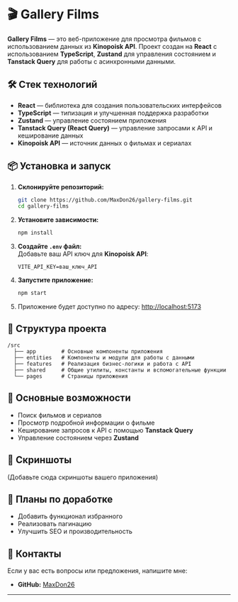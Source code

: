 # 🎬 Gallery Films  

**Gallery Films** — это веб-приложение для просмотра фильмов с использованием данных из **Kinopoisk API**. Проект создан на **React** с использованием **TypeScript**, **Zustand** для управления состоянием и **Tanstack Query** для работы с асинхронными данными.  

## 🛠 Стек технологий  
- **React** — библиотека для создания пользовательских интерфейсов  
- **TypeScript** — типизация и улучшенная поддержка разработки  
- **Zustand** — управление состоянием приложения  
- **Tanstack Query (React Query)** — управление запросами к API и кеширование данных  
- **Kinopoisk API** — источник данных о фильмах и сериалах  

## 📦 Установка и запуск  

1. **Склонируйте репозиторий:**  
   ```bash
   git clone https://github.com/MaxDon26/gallery-films.git
   cd gallery-films
   ```
2. **Установите зависимости:**  
   ```bash
   npm install
   ```
3. **Создайте `.env` файл:**  
   Добавьте ваш API ключ для **Kinopoisk API**:  
   ```
   VITE_API_KEY=ваш_ключ_API
   ```

4. **Запустите приложение:**  
   ```bash
   npm start
   ```

5. Приложение будет доступно по адресу: [http://localhost:5173](http://localhost:5173)

## 📁 Структура проекта  

```
/src
  ├── app        # Основные компоненты приложения
  ├── entities   # Компоненты и модули для работы с данными
  ├── features   # Реализация бизнес-логики и работа с API
  ├── shared     # Общие утилиты, константы и вспомогательные функции
  └── pages      # Страницы приложения
```

## 🔑 Основные возможности  
- Поиск фильмов и сериалов  
- Просмотр подробной информации о фильме  
- Кеширование запросов к API с помощью **Tanstack Query**  
- Управление состоянием через **Zustand**  

## 📸 Скриншоты  
(Добавьте сюда скриншоты вашего приложения)

## 📌 Планы по доработке  
- Добавить функционал избранного  
- Реализовать пагинацию  
- Улучшить SEO и производительность  

## 🤝 Контакты  
Если у вас есть вопросы или предложения, напишите мне:  
- **GitHub:** [MaxDon26](https://github.com/MaxDon26)  

---

